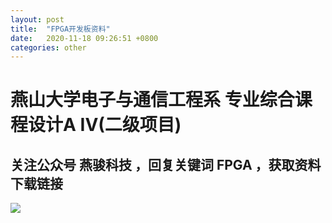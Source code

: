 ```yaml
---
layout: post
title:  "FPGA开发板资料"
date:   2020-11-18 09:26:51 +0800
categories: other
---
```


# 燕山大学电子与通信工程系 专业综合课程设计A IV(二级项目)
## 关注公众号 燕骏科技 ，回复关键词 FPGA ，获取资料下载链接
![](https://i.imgur.com/KkqyGvC.png)
